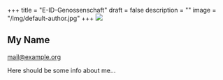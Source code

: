 +++
title = "E-ID-Genossenschaft"
draft = false
description = ""
image = "/img/default-author.jpg"
+++
![](/img/default-author.jpg)

## My Name

mail@example.org

Here should be some info about me...
